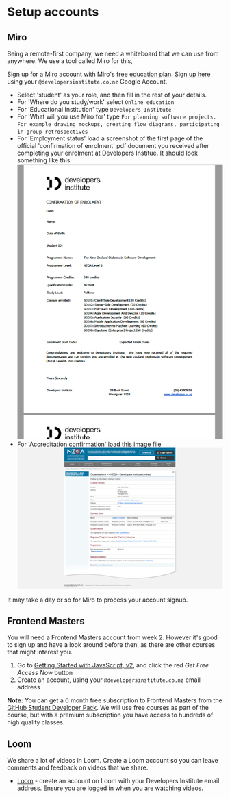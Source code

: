 # Setup accounts

## Miro

Being a remote-first company, we need a whiteboard that we can use from anywhere. We use a tool called Miro for this,

Sign up for a [Miro](https://miro.com/) account with Miro's [free education plan](https://miro.com/education-whiteboard/). [Sign up here](https://miro.com/contact/education/) using your `@developersinstitute.co.nz` Google Account.
- Select 'student' as your role, and then fill in the rest of your details.
- For 'Where do you study/work' select `Online education`
- For 'Educational Institution' type `Developers Institute`
- For 'What will you use Miro for' type `For planning software projects. For example drawing mockups, creating flow diagrams, participating in group retrospectives`
- For 'Employment status' load a screenshot of the first page of the official 'confirmation of enrolment' pdf document you received after completing your enrolment at Developers Institue. It should look something like this  
![proof of enrolment example](.././../img/proof-of-enrolment-example.png)
- For 'Accreditation confirmation' load this image file ![Developers Institute Accreditation](../../img/miro-education-plan-screenshot.png)

It may take a day or so for Miro to process your account signup.

## Frontend Masters

You will need a Frontend Masters account from week 2. However it's good to sign up and have a look around before then, as there are other courses that might interest you.

1. Go to [Getting Started with JavaScript, v2](https://frontendmasters.com/courses/getting-started-javascript-v2/), and click the red _Get Free Access Now_ button
2. Create an account, using your `@developersinstitute.co.nz` email address

**Note:** You can get a 6 month free subscription to Frontend Masters from the [GitHub Student Developer Pack](https://education.github.com/pack). We will use free courses as part of the course, but with a premium subscription you have access to hundreds of high quality classes.

## Loom

We share a lot of videos in Loom. Create a Loom account so you can leave comments and feedback on videos that we share.

- [Loom](https://www.loom.com) - create an account on Loom with your Developers Institute email address. Ensure you are logged in when you are watching videos.

